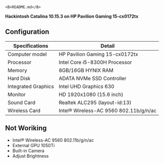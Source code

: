  	<B>README.md</B>


<B>Hackintosh Catalina 10.15.3 on HP Pavilion Gaming 15-cx0172tx</B>

## Configuration

| Specifications | Detail                                           |
| ------------------- | ------------------------------------------- |
| Computer model      | HP Pavilion Gaming 15-cx0172tx              |
| Processor           | Intel Core i5-8300H Processor               |
| Memory              | 8GB/16GB HYNIX RAM                          |
| Hard Disk           | ADATA NVMe SSD Controller                   |
| Integrated Graphics | Intel UHD Graphics 630                      |
| Monitor             | HD 1920x1080 (15.6 inch)                    |
| Sound Card          | Realtek ALC295 (layout-id:13)               |
| Wireless Card       | Intel® Wireless-AC 9560 802.11b/g/n/ac      |


## Not Woriking
- Intel® Wireless-AC 9560 802.11b/g/n/ac
- External GPU 1050Ti
- Built-in Camera 
- Adjust Brightness
